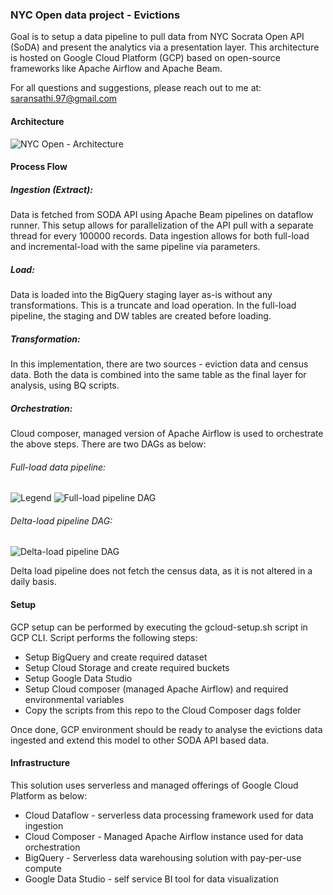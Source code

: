 ### NYC Open data project - Evictions

Goal is to setup a data pipeline to pull data from NYC Socrata Open API (SoDA) and present the analytics via a presentation layer. This architecture is hosted on Google Cloud Platform (GCP) based on open-source frameworks like Apache Airflow and Apache Beam.

For all questions and suggestions, please reach out to me at: saransathi.97@gmail.com

#### Architecture
![NYC Open - Architecture](https://user-images.githubusercontent.com/56570539/168418894-b46b83d2-29c0-40d9-be07-cc42663d9419.png)

#### Process Flow
##### Ingestion (Extract): 
Data is fetched from SODA API using Apache Beam pipelines on dataflow runner. This setup allows for parallelization of the API pull with a separate thread for every 100000 records.
Data ingestion allows for both full-load and incremental-load with the same pipeline via parameters.

##### Load:
Data is loaded into the BigQuery staging layer as-is without any transformations. This is a truncate and load operation.
In the full-load pipeline, the staging and DW tables are created before loading.

##### Transformation:
In this implementation, there are two sources - eviction data and census data. Both the data is combined into the same table as the final layer for analysis, using BQ scripts.

##### Orchestration:
Cloud composer, managed version of Apache Airflow is used to orchestrate the above steps. There are two DAGs as below:

###### Full-load data pipeline:

![Legend](https://user-images.githubusercontent.com/56570539/168415239-9e58612b-e53d-4d04-8d2d-a2fc84f95d68.png)
![Full-load pipeline DAG](https://user-images.githubusercontent.com/56570539/168415223-091ec8ed-5fe7-4018-bfd3-d6fd4bdffd36.png)

###### Delta-load pipeline DAG:

![Delta-load pipeline DAG](https://user-images.githubusercontent.com/56570539/168415435-fcbd1ba1-03f2-44ab-9b40-0da1cb2c5e8a.png)

Delta load pipeline does not fetch the census data, as it is not altered in a daily basis.

#### Setup
GCP setup can be performed by executing the gcloud-setup.sh script in GCP CLI. Script performs the following steps:
- Setup BigQuery and create required dataset
- Setup Cloud Storage and create required buckets
- Setup Google Data Studio
- Setup Cloud composer (managed Apache Airflow) and required environmental variables
- Copy the scripts from this repo to the Cloud Composer dags folder

Once done, GCP environment should be ready to analyse the evictions data ingested and extend this model to other SODA API based data.

#### Infrastructure
This solution uses serverless and managed offerings of Google Cloud Platform as below:
- Cloud Dataflow - serverless data processing framework used for data ingestion
- Cloud Composer - Managed Apache Airflow instance used for data orchestration
- BigQuery - Serverless data warehousing solution with pay-per-use compute
- Google Data Studio - self service BI tool for data visualization
